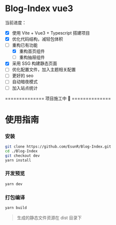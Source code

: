 # Blog-Index vue3

当前进度：

- [x] 使用 Vite + Vue3 + Typescript 搭建项目
- [x] 优化代码结构，减轻包体积
- [ ] 重构已有功能
  - [x] 重构首页组件
  - [ ] 重构抽屉组件
- [x] 采用 SSG 构建静态页面
- [ ] 优化配置文件，加入主题相关配置
- [ ] 更好的 seo
- [ ] 自动暗夜模式
- [ ] 加入站点统计

============== 项目施工中 🚧 ==============

# 使用指南

### 安装

```sh
git clone https://github.com/EsunR/Blog-Index.git
cd ./Blog-Index
git checkout dev
yarn install
```

### 开发预览

```sh
yarn dev
```

### 打包编译

```sh
yarn build
```

> 生成的静态文件资源在 dist 目录下
